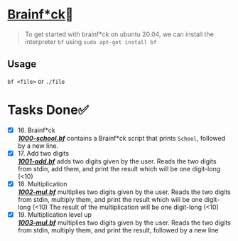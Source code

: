 # [Brainf\*ck](https://en.wikipedia.org/wiki/Brainfuck)🧠
> To get started with brainf\*ck on ubuntu 20.04, we can install the interpreter `bf` using `sudo apt-get install bf`

## Usage
`bf <file>` or `./file`

# Tasks Done✅

+ [x] 16\. Brainf\*ck <br/>_**[1000-school.bf](1000-school.bf)**_ contains a Brainf\*ck script that prints `School`, followed by a new line.
+ [x] 17\. Add two digits <br/>_**[1001-add.bf](1001-add.bf)**_ adds two digits given by the user. Reads the two digits from stdin, add them, and print the result which will be one digit-long (<10)
+ [x] 18\. Multiplication <br/>_**[1002-mul.bf](1002-mul.bf)**_ multiplies two digits given by the user. Reads the two digits from stdin, multiply them, and print the result which will be one digit-long (<10)
The result of the multiplication will be one digit-long (<10)
+ [x] 19\. Multiplication level up <br/>_**[1003-mul.bf](1003-mul.bf)**_ multiplies two digits given by the user. Reads the two digits from stdin, multiply them, and print the result, followed by a new line
